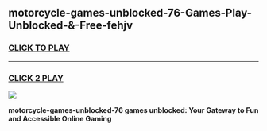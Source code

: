 
## motorcycle-games-unblocked-76-Games-Play-Unblocked-&-Free-fehjv
<h3>
<a href="https://premium76.site?title=motorcycle-games-unblocked-76&ref=24A">CLICK TO PLAY</a></h3>
<hr>

<h3>
<a href="https://premium76.site?title=motorcycle-games-unblocked-76&ref=24A">CLICK 2 PLAY</a>
  
</h3>

<a href="https://premium76.site?title=motorcycle-games-unblocked-76&ref=24A"><img src="https://clearcache.store/games.png"></a>


**motorcycle-games-unblocked-76 games unblocked: Your Gateway to Fun and Accessible Online Gaming**
